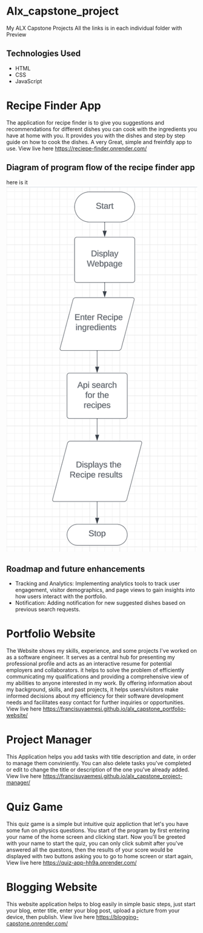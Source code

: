 # Alx_capstone_project
My ALX Capstone Projects
All the links is in each individual folder with Preview


## Technologies Used

- HTML
- CSS
- JavaScript

# Recipe Finder App 
The application for recipe finder is to give you suggestions and recommendations for different dishes you can cook with the ingredients you have at home with you. It provides you with the dishes and step by step guide on how to cook the dishes. A very Great, simple and freinfdly app to use. View live here https://reciepe-finder.onrender.com/

## Diagram of program flow of the recipe finder app
here is it
![Recipe flow chart](/image/Recipefinder-flow.png)

## Roadmap and future enhancements
- Tracking and Analytics: Implementing analytics tools to track user engagement, visitor demographics, and page views to gain insights into how users interact with the portfolio.
- Notification: Adding notification for new suggested dishes based on previous search requests. 

# Portfolio Website
The Website shows my skills, experience, and some projects I've worked on as a software engineer. It serves as a central hub for presenting my professional profile and acts as an interactive resume for potential employers and collaborators. it helps to solve the problem of efficiently communicating my qualifications and providing a comprehensive view of my abilities to anyone interested in my work. By offering information about my background, skills, and past projects, it helps users/visitors make informed decisions about my efficiency for their software development needs and facilitates easy contact for further inquiries or opportunities. View live here https://francisuyaemesi.github.io/alx_capstone_portfolio-website/

# Project Manager
This Application helps you add tasks with title description and date, in order to manage them conviniently. You can also delete tasks you've completed or edit to change the title or description of the one you've already added. View live here https://francisuyaemesi.github.io/alx_capstone_project-manager/

# Quiz Game
This quiz game is a simple but intuitive quiz appliction that let's you have some fun on physics questions. You start of the program by first entering your name of the home screen and clicking start. Now you'll be greeted with your name to start the quiz, you can only click submit after you've answered all the questons, then the results of your score would be displayed with two buttons asking you to go to home screen or start again, View live here https://quiz-app-hh9a.onrender.com/

# Blogging Website
This website application helps to blog easily in simple basic steps, just start your blog, enter title, enter your blog post, upload a picture from your device, then publish. View live here https://blogging-capstone.onrender.com/ 
